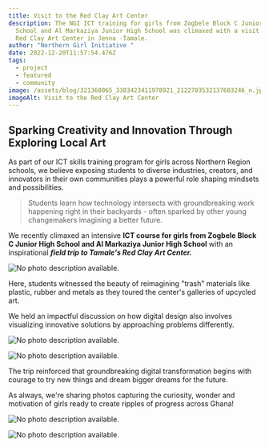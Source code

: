 ```yaml
---
title: Visit to the Red Clay Art Center
description: The NGI ICT training for girls from Zogbele Block C Junior High
  School and Al Markaziya Junior High School was climaxed with a visit to the
  Red Clay Art Center in Jenna -Tamale.
author: "Northern Girl Initiative "
date: 2022-12-20T11:57:54.476Z
tags:
  - project
  - featured
  - community
image: /assets/blog/321368065_3383423411978921_2122703532137603246_n.jpg
imageAlt: Visit to the Red Clay Art Center
---
```

<!--StartFragment-->

## Sparking Creativity and Innovation Through Exploring Local Art

As part of our ICT skills training program for girls across Northern Region schools, we believe exposing students to diverse industries, creators, and innovators in their own communities plays a powerful role shaping mindsets and possibilities. 

> Students learn how technology intersects with groundbreaking work happening right in their backyards - often sparked by other young changemakers imagining a better future.

We recently climaxed an intensive **ICT course for girls from Zogbele Block C Junior High School and Al Markaziya Junior High School** with an inspirational ***field trip to Tamale's Red Clay Art Center.***

<!--StartFragment-->

![No photo description available.](/assets/blog/321349670_554177289602594_8585723417275674233_n.jpg)

<!--EndFragment-->

Here, students witnessed the beauty of reimagining "trash" materials like plastic, rubber and metals as they toured the center's galleries of upcycled art. 

We held an impactful discussion on how digital design also involves visualizing innovative solutions by approaching problems differently.

<!--StartFragment-->

![No photo description available.](/assets/blog/321348434_691248445944198_9190062056012754400_n.jpg)

<!--EndFragment-->

<!--StartFragment-->

![No photo description available.](/assets/blog/321427545_2366759080160088_5168112625424399290_n.jpg)

<!--EndFragment-->

The trip reinforced that groundbreaking digital transformation begins with courage to try new things and dream bigger dreams for the future.

As always, we're sharing photos capturing the curiosity, wonder and motivation of girls ready to create ripples of progress across Ghana!

<!-- notionvc: c489a61e-dd54-4182-8164-ea2882e5538c -->

<!--EndFragment-->

<!--StartFragment-->

![No photo description available.](/assets/blog/321347956_577905234172709_5797209558184908093_n.jpg)

<!--EndFragment-->

<!--StartFragment-->

![No photo description available.](/assets/blog/321352662_554038336255962_5654797403329286926_n.jpg)

<!--EndFragment-->

<!--StartFragment-->